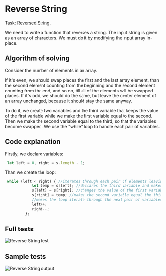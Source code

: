 # Reverse String
Task: [Reversed String](https://leetcode.com/problems/reverse-string).

We need to write a function that reverses a string. The input string is given as an array of characters. 
We must do it by modifying the input array in-place.

## Algorithm of solving
Consider the number of elements in an array.

If it's even, we should swap places the first and the last array element, 
than the second element counting from the beginning and the second element counting from the end, and so on, 
till all of the elements will be swapped places.
If it's odd, we should do the same, but leave the center element of an array unchanged, because it should stay the same anyway.

To do it, we create two variables and the third variable that keeps the value of the first variable 
while we make the first variable equal to the second. Then we make the second variable equal to the third, 
so that the variables become swapped.
We use the "while" loop to handle each pair of variables.

## Code explanation
Firstly, we declare variables:
```javascript
 let left = 0, right = s.length - 1;  
```
Than we create the loop:
```javascript
 while (left < right) { //iterates through each pair of elements leaving the center element unchanged
            let temp = s[left]; //declares the third variable and makes it equal the first;
            s[left] = s[right]; //changes the value of the first variable
            s[right] = temp; //makes the second variable equal the third (which is now the same as the first before the change)
            //makes the loop iterate through the next pair of variables moving from the sides to the center of an array:
            left++;
            right--;
         };
```
## Full tests
![Reverse String test](https://github.com/alisa-rogers/solved-leetcode-problems/blob/master/reverse%20string/reverse-string-test.PNG)
## Sample tests
![Reverse String output](https://github.com/alisa-rogers/solved-leetcode-problems/blob/master/reverse%20string/reverse-string-output.PNG)
